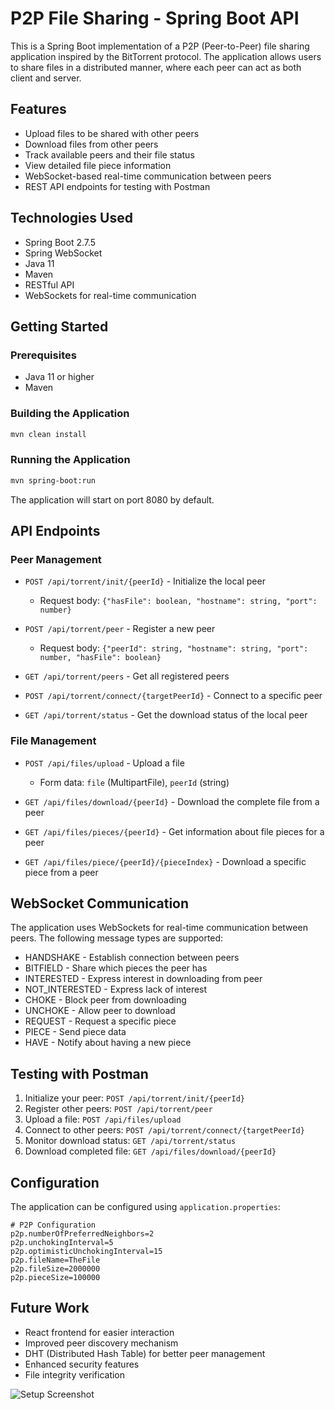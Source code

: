 # P2P File Sharing - Spring Boot API

This is a Spring Boot implementation of a P2P (Peer-to-Peer) file sharing application inspired by the BitTorrent protocol. The application allows users to share files in a distributed manner, where each peer can act as both client and server.

## Features

- Upload files to be shared with other peers
- Download files from other peers
- Track available peers and their file status
- View detailed file piece information
- WebSocket-based real-time communication between peers
- REST API endpoints for testing with Postman

## Technologies Used

- Spring Boot 2.7.5
- Spring WebSocket
- Java 11
- Maven
- RESTful API
- WebSockets for real-time communication

## Getting Started

### Prerequisites

- Java 11 or higher
- Maven

### Building the Application

```bash
mvn clean install
```

### Running the Application

```bash
mvn spring-boot:run
```

The application will start on port 8080 by default.

## API Endpoints

### Peer Management

- `POST /api/torrent/init/{peerId}` - Initialize the local peer

  - Request body: `{"hasFile": boolean, "hostname": string, "port": number}`

- `POST /api/torrent/peer` - Register a new peer

  - Request body: `{"peerId": string, "hostname": string, "port": number, "hasFile": boolean}`

- `GET /api/torrent/peers` - Get all registered peers

- `POST /api/torrent/connect/{targetPeerId}` - Connect to a specific peer

- `GET /api/torrent/status` - Get the download status of the local peer

### File Management

- `POST /api/files/upload` - Upload a file

  - Form data: `file` (MultipartFile), `peerId` (string)

- `GET /api/files/download/{peerId}` - Download the complete file from a peer

- `GET /api/files/pieces/{peerId}` - Get information about file pieces for a peer

- `GET /api/files/piece/{peerId}/{pieceIndex}` - Download a specific piece from a peer

## WebSocket Communication

The application uses WebSockets for real-time communication between peers. The following message types are supported:

- HANDSHAKE - Establish connection between peers
- BITFIELD - Share which pieces the peer has
- INTERESTED - Express interest in downloading from peer
- NOT_INTERESTED - Express lack of interest
- CHOKE - Block peer from downloading
- UNCHOKE - Allow peer to download
- REQUEST - Request a specific piece
- PIECE - Send piece data
- HAVE - Notify about having a new piece

## Testing with Postman

1. Initialize your peer: `POST /api/torrent/init/{peerId}`
2. Register other peers: `POST /api/torrent/peer`
3. Upload a file: `POST /api/files/upload`
4. Connect to other peers: `POST /api/torrent/connect/{targetPeerId}`
5. Monitor download status: `GET /api/torrent/status`
6. Download completed file: `GET /api/files/download/{peerId}`

## Configuration

The application can be configured using `application.properties`:

```
# P2P Configuration
p2p.numberOfPreferredNeighbors=2
p2p.unchokingInterval=5
p2p.optimisticUnchokingInterval=15
p2p.fileName=TheFile
p2p.fileSize=2000000
p2p.pieceSize=100000
```

## Future Work

- React frontend for easier interaction
- Improved peer discovery mechanism
- DHT (Distributed Hash Table) for better peer management
- Enhanced security features
- File integrity verification

![Setup Screenshot](https://i.postimg.cc/dtVykJBf/P2P.png)

